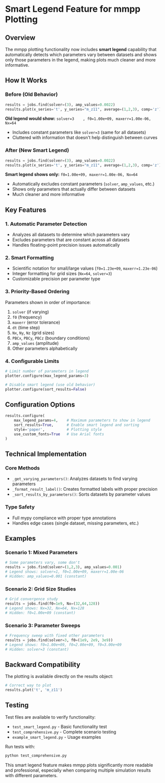 # Smart Legend Feature for mmpp Plotting

## Overview
The mmpp plotting functionality now includes **smart legend** capability that automatically detects which parameters vary between datasets and shows only those parameters in the legend, making plots much cleaner and more informative.

## How It Works

### Before (Old Behavior)
```python
results = jobs.find(solver=(3), amp_values=0.0022)
results.plot(x_series='t', y_series="m_z11", average=(1,2,3), comp='z')
```
**Old legend would show:** `solver=3    , f0=1.00e+09, maxerr=1.00e-06, Nx=64`
- Includes constant parameters like `solver=3` (same for all datasets)
- Cluttered with information that doesn't help distinguish between curves

### After (New Smart Legend)
```python
results = jobs.find(solver=(3), amp_values=0.0022)
results.plot(x_series='t', y_series="m_z11", average=(1,2,3), comp='z')
```
**Smart legend shows only:** `f0=1.00e+09, maxerr=1.00e-06, Nx=64`
- Automatically excludes constant parameters (`solver`, `amp_values`, etc.)
- Shows only parameters that actually differ between datasets
- Much cleaner and more informative

## Key Features

### 1. Automatic Parameter Detection
- Analyzes all datasets to determine which parameters vary
- Excludes parameters that are constant across all datasets
- Handles floating-point precision issues automatically

### 2. Smart Formatting
- Scientific notation for small/large values (`f0=1.23e+09`, `maxerr=1.23e-06`)
- Integer formatting for grid sizes (`Nx=64`, `solver=3`)
- Customizable precision per parameter type

### 3. Priority-Based Ordering
Parameters shown in order of importance:
1. `solver` (if varying)
2. `f0` (frequency)
3. `maxerr` (error tolerance)
4. `dt` (time step)
5. `Nx`, `Ny`, `Nz` (grid sizes)
6. `PBCx`, `PBCy`, `PBCz` (boundary conditions)
7. `amp_values` (amplitude)
8. Other parameters alphabetically

### 4. Configurable Limits
```python
# Limit number of parameters in legend
plotter.configure(max_legend_params=3)

# Disable smart legend (use old behavior)
plotter.configure(sort_results=False)
```

## Configuration Options

```python
results.configure(
    max_legend_params=4,    # Maximum parameters to show in legend
    sort_results=True,      # Enable smart legend and sorting
    style='paper',          # Plotting style
    use_custom_fonts=True   # Use Arial fonts
)
```

## Technical Implementation

### Core Methods
- `_get_varying_parameters()`: Analyzes datasets to find varying parameters
- `_format_result_label()`: Creates formatted labels with proper precision
- `_sort_results_by_parameters()`: Sorts datasets by parameter values

### Type Safety
- Full mypy compliance with proper type annotations
- Handles edge cases (single dataset, missing parameters, etc.)

## Examples

### Scenario 1: Mixed Parameters
```python
# Some parameters vary, some don't
results = jobs.find(solver=(1,2,3), amp_values=0.001)
# Legend shows: solver=1, f0=1.00e+09, maxerr=1.00e-06
# Hidden: amp_values=0.001 (constant)
```

### Scenario 2: Grid Size Studies
```python
# Grid convergence study
results = jobs.find(f0=1e9, Nx=(32,64,128))
# Legend shows: Nx=32, Nx=64, Nx=128
# Hidden: f0=1.00e+09 (constant)
```

### Scenario 3: Parameter Sweeps
```python
# Frequency sweep with fixed other parameters
results = jobs.find(solver=3, f0=(1e9, 2e9, 3e9))
# Legend shows: f0=1.00e+09, f0=2.00e+09, f0=3.00e+09  
# Hidden: solver=3 (constant)
```

## Backward Compatibility

The plotting is available directly on the results object:
```python
# Correct way to plot
results.plot('t', 'm_z11')
```

## Testing

Test files are available to verify functionality:
- `test_smart_legend.py` - Basic functionality test
- `test_comprehensive.py` - Complete scenario testing
- `example_smart_legend.py` - Usage examples

Run tests with:
```bash
python test_comprehensive.py
```

This smart legend feature makes mmpp plots significantly more readable and professional, especially when comparing multiple simulation results with different parameters.
